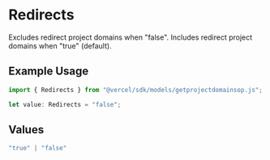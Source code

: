 # Redirects

Excludes redirect project domains when \"false\". Includes redirect project domains when \"true\" (default).

## Example Usage

```typescript
import { Redirects } from "@vercel/sdk/models/getprojectdomainsop.js";

let value: Redirects = "false";
```

## Values

```typescript
"true" | "false"
```